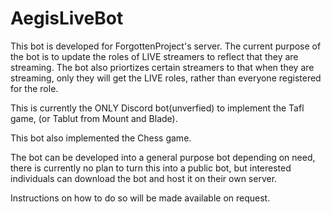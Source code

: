 # AegisLiveBot

This bot is developed for ForgottenProject's server. The current purpose of the bot is to update the roles of LIVE streamers to reflect that they are streaming. The bot also priortizes certain streamers to that when they are streaming, only they will get the LIVE roles, rather than everyone registered for the role.

This is currently the ONLY Discord bot(unverfied) to implement the Tafl game, (or Tablut from Mount and Blade).

This bot also implemented the Chess game.

The bot can be developed into a general purpose bot depending on need, there is currently no plan to turn this into a public bot, but interested individuals can download the bot and host it on their own server.

Instructions on how to do so will be made available on request.
